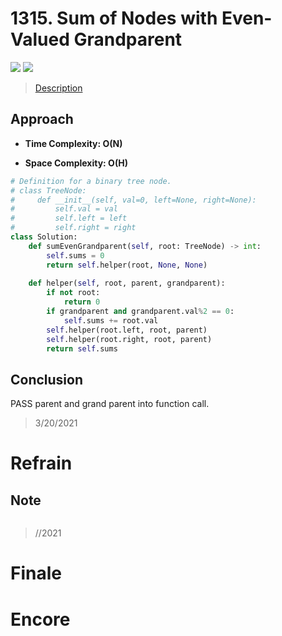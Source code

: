 # 1315. Sum of Nodes with Even-Valued Grandparent

![](https://img.shields.io/badge/Difficulty-Medium-%23f0ad4e)
![](https://img.shields.io/badge/topic-tree-critical)

> [Description](https://leetcode.com/problems/sum-of-nodes-with-even-valued-grandparent/)


## Approach

- **Time Complexity: O(N)**

- **Space Complexity: O(H)**

```python
# Definition for a binary tree node.
# class TreeNode:
#     def __init__(self, val=0, left=None, right=None):
#         self.val = val
#         self.left = left
#         self.right = right
class Solution:
    def sumEvenGrandparent(self, root: TreeNode) -> int:
        self.sums = 0
        return self.helper(root, None, None)
    
    def helper(self, root, parent, grandparent):
        if not root:
            return 0
        if grandparent and grandparent.val%2 == 0:
            self.sums += root.val
        self.helper(root.left, root, parent)
        self.helper(root.right, root, parent)
        return self.sums
```

## Conclusion

PASS parent and grand parent into function call.

> 3/20/2021

# Refrain

## Note

```python

```

> //2021

# Finale

# Encore